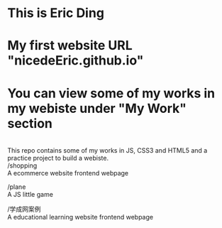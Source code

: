 # This is Eric Ding
# My first website URL "nicedeEric.github.io"
# You can view some of my works in my webiste under "My Work" section

<br>
This repo contains some of my works in JS, CSS3 and HTML5 and a practice project to build a webiste.

<br>
/shopping
<br>
A ecommerce website frontend webpage

/plane
<br>
A JS little game

/学成网案例
<br>
A educational learning website frontend webpage
